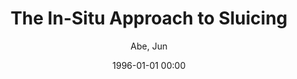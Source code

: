 ---
layout: post
title: The In-Situ Approach to Sluicing

date: 1996-01-01 00:00
author: Abe, Jun
year: 
---